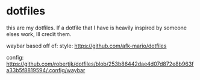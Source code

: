 # dotfiles

this are my dotfiles. If a dotfile that I have is heavily inspired by someone elses work, Ill credit them.

waybar based off of:
style: https://github.com/afk-mario/dotfiles


config: https://github.com/robertjk/dotfiles/blob/253b86442dae4d07d872e8b963fa33b5f8819594/.config/waybar


